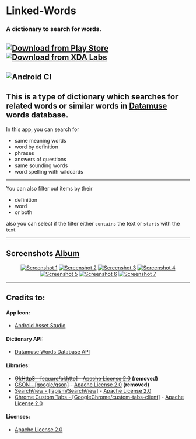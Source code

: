 # Linked-Words
### A dictionary to search for words.
[![Download from Play Store](https://i.imgur.com/w6kxUkP.png)](https://play.google.com/store/apps/details?id=awais.backworddictionary) [![Download from XDA Labs](https://i.imgur.com/krO1zcR.png)](https://labs.xda-developers.com/store/app/awais.backworddictionary)
---
![Android CI](https://github.com/AwaisKing/Linked-Words/workflows/Android%20CI/badge.svg)
---

This is a type of dictionary which searches for related words or similar words in [Datamuse](https://api.datamuse.com/) words database.
-

In this app, you can search for
  + same meaning words
  + word by definition
  + phrases
  + answers of questions
  + same sounding words
  + word spelling with wildcards

---
You can also filter out items by their
  + definition
  + word
  + or both

also you can select if the filter either `contains` the text or `starts` with the text.

---

Screenshots [Album][1]
-
<p align="center">
    <a href="https://i.imgur.com/YUiKu9I.png"><img src="https://i.imgur.com/YUiKu9Im.png" alt="Screenshot 1" title="Screenshot 1"/></a>
    <a href="https://i.imgur.com/l7IBDrJ.png"><img src="https://i.imgur.com/l7IBDrJm.png" alt="Screenshot 2" title="Screenshot 2"/></a>
    <a href="https://i.imgur.com/jkJDu54.png"><img src="https://i.imgur.com/jkJDu54m.png" alt="Screenshot 3" title="Screenshot 3"/></a>
    <a href="https://i.imgur.com/uUpu4Ws.png"><img src="https://i.imgur.com/uUpu4Wsm.png" alt="Screenshot 4" title="Screenshot 4"/></a>
    <a href="https://i.imgur.com/w9alZiW.png"><img src="https://i.imgur.com/w9alZiWm.png" alt="Screenshot 5" title="Screenshot 5"/></a>
    <a href="https://i.imgur.com/qC9n7pZ.png"><img src="https://i.imgur.com/qC9n7pZm.png" alt="Screenshot 6" title="Screenshot 6"/></a>
    <a href="https://i.imgur.com/5hgGiLP.png"><img src="https://i.imgur.com/5hgGiLPm.png" alt="Screenshot 7" title="Screenshot 7"/></a>
</p>

---

Credits to:
-
#### App Icon:
  + [Android Asset Studio][2]

#### Dictionary API:
  + [Datamuse Words Database API][3]

#### Libraries:
  + ~~[OkHttp3 *-* [square/okhttp]](https://github.com/square/okhttp) *-* [Apache License 2.0][4]~~ **(removed)**
  + ~~[GSON *-* [google/gson]](https://github.com/google/gson) *-* [Apache License 2.0][4]~~ **(removed)**
  + [SearchView *-* [lapism/SearchView]](https://github.com/lapism/SearchView) *-* [Apache License 2.0][4]
  + [Chrome Custom Tabs *-* [GoogleChrome/custom-tabs-client]](https://github.com/GoogleChrome/custom-tabs-client) *-* [Apache License 2.0][4]

#### Licenses:
  + [Apache License 2.0][1]

[1]:https://imgur.com/a/55zEAKS
[2]:https://romannurik.github.io/AndroidAssetStudio/icons-launcher.html
[3]:https://www.datamuse.com/api/
[4]:https://www.apache.org/licenses/LICENSE-2.0